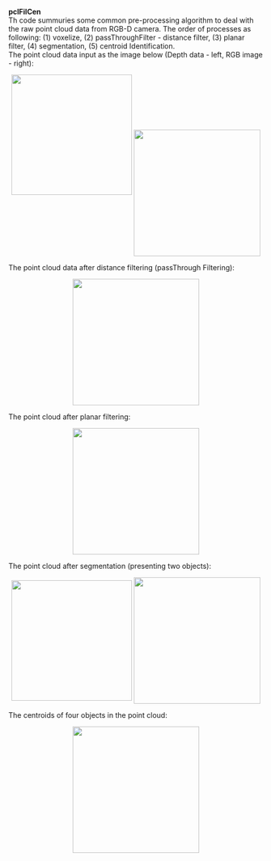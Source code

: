**pclFilCen**\
Th code summuries some common pre-processing algorithm to deal with the raw point cloud data from RGB-D camera. The order of processes as following: (1) voxelize, (2) passThroughFilter - distance filter, (3) planar filter, (4) segmentation, (5) centroid Identification.\
The point cloud data input as the image below (Depth data - left, RGB image - right):
<p align="center">
  <img src="https://github.com/buivn/images/blob/master/pcdInput.png" width="238">
  <img align="center" src="https://github.com/buivn/images/blob/master/4objectnew1.jpg" width="250">
</p>
The point cloud data after distance filtering (passThrough Filtering):
<p align="center">
  <img align="center" src="https://github.com/buivn/images/blob/master/afterPassthroughFilter.png" width="250">
</p>
The point cloud after planar filtering: 

<p align="center">
  <img src="https://github.com/buivn/images/blob/master/pcd_filter_afterfiltering.png" width="250">
</p>
The point cloud after segmentation (presenting two objects):
<p align="center">
  <img align="center" src="https://github.com/buivn/images/blob/master/FirstCloud.png" width="238">
  <img align="center" src="https://github.com/buivn/images/blob/master/SecondCloud.png" width="250">
</p>
The centroids of four objects in the point cloud:
<p align="center">
  <img align="center" src="https://github.com/buivn/images/blob/master/object_centroids.png" width="250">
</p>
